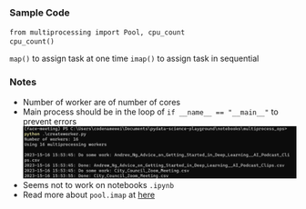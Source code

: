 ### Sample Code
```
from multiprocessing import Pool, cpu_count
cpu_count()
```
`map()` to assign task at one time
`imap()` to assign task in sequential

### Notes

- Number of worker are of number of cores
- Main process should be in the loop of `if __name__ == "__main__"` to prevent errors
  <img src="samplerun.jpg" width="500">
- Seems not to work on notebooks `.ipynb`
- Read more about `pool.imap` at [here](https://superfastpython.com/multiprocessing-pool-imap/)

